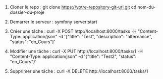 1. Cloner le repo : git clone https://votre-repository-git-url.git
   cd nom-du-dossier-du-proje

2. Demarrer le serveur : symfony server:start

3. Créer une tâche : curl -X POST http://localhost:8000/tasks \-H "Content-Type: application/json" \-d '{"title": "Test", "description": "alternance", "status": "en_Cours"}'

4. Modifier une tâche : curl -X PUT http://localhost:8000/tasks/1 \-H "Content-Type: application/json" \-d '{"title": "Test2", "status": "en_Cours"}'

5. Supprimer une tâche : curl -X DELETE http://localhost:8000/tasks/1
